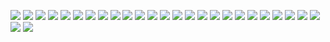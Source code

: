 ![](assets/0.PNG)
![](assets/1.PNG)
![](assets/2.PNG)
![](assets/3.PNG)
![](assets/4.PNG)
![](assets/5.PNG)
![](assets/6.PNG)
![](assets/7.PNG)
![](assets/8.PNG)
![](assets/9.PNG)
![](assets/10.0.PNG)
![](assets/10.1.PNG)
![](assets/10.2.PNG)
![](assets/10.3.PNG)
![](assets/14.PNG)
![](assets/15.PNG)
![](assets/16.PNG)
![](assets/17.PNG)
![](assets/18.PNG)
![](assets/19.PNG)
![](assets/20.PNG)
![](assets/21.PNG)
![](assets/22.0.PNG)
![](assets/22.1.PNG)
![](assets/24.PNG)
![](assets/25.PNG)
![](assets/26.PNG)